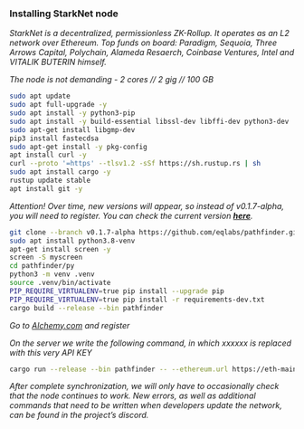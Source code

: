 ### Installing StarkNet node

*StarkNet is a decentralized, permissionless ZK-Rollup. It operates as an L2 network over Ethereum. Top funds on board: Paradigm, Sequoia, Three Arrows Capital, Polychain, Alameda Resaerch, Coinbase Ventures, Intel and VITALIK BUTERIN himself.*

*The node is not demanding - 2 cores // 2 gig // 100 GB*
```bash
sudo apt update
sudo apt full-upgrade -y
sudo apt install -y python3-pip
sudo apt install -y build-essential libssl-dev libffi-dev python3-dev
sudo apt-get install libgmp-dev
pip3 install fastecdsa
sudo apt-get install -y pkg-config
apt install curl -y
curl --proto '=https' --tlsv1.2 -sSf https://sh.rustup.rs | sh
sudo apt install cargo -y
rustup update stable
apt install git -y
```

*Attention! Over time, new versions will appear, so instead of v0.1.7-alpha, you will need to register. You can check the current version **[here](https://github.com/eqlabs/pathfinder/tags)**.*

```bash
git clone --branch v0.1.7-alpha https://github.com/eqlabs/pathfinder.git
sudo apt install python3.8-venv
apt-get install screen -y
screen -S myscreen
cd pathfinder/py
python3 -m venv .venv
source .venv/bin/activate
PIP_REQUIRE_VIRTUALENV=true pip install --upgrade pip
PIP_REQUIRE_VIRTUALENV=true pip install -r requirements-dev.txt
cargo build --release --bin pathfinder
```

*Go to [Alchemy.com](https://www.alchemy.com/) and register*

*On the server we write the following command, in which xxxxxx is replaced with this very API KEY*

```bash
cargo run --release --bin pathfinder -- --ethereum.url https://eth-mainnet.alchemyapi.io/v2/xxxxxx
```

*After complete synchronization, we will only have to occasionally check that the node continues to work. New errors, as well as additional commands that need to be written when developers update the network, can be found in the project’s discord.*
